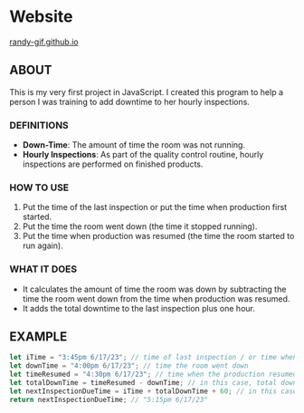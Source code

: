 # Website 
[randy-gif.github.io](https://randy-gif.github.io)

## ABOUT
This is my very first project in JavaScript. I created this program to help a person I was training to add downtime to her hourly inspections.

### DEFINITIONS
- **Down-Time**: The amount of time the room was not running.
- **Hourly Inspections**: As part of the quality control routine, hourly inspections are performed on finished products.

### HOW TO USE
1. Put the time of the last inspection or put the time when production first started.
2. Put the time the room went down (the time it stopped running).
3. Put the time when production was resumed (the time the room started to run again).

### WHAT IT DOES
- It calculates the amount of time the room was down by subtracting the time the room went down from the time when production was resumed.
- It adds the total downtime to the last inspection plus one hour.

## EXAMPLE
```javascript
let iTime = "3:45pm 6/17/23"; // time of last inspection / or time when production first started
let downTime = "4:00pm 6/17/23"; // time the room went down
let timeResumed = "4:30pm 6/17/23"; // time when the production resumed
let totalDownTime = timeResumed - downTime; // in this case, total downtime equals 30 minutes
let nextInspectionDueTime = iTime + totalDownTime + 60; // in this case, nextInspectionDueTime is equal to "5:15pm 6/17/23"
return nextInspectionDueTime; // "5:15pm 6/17/23"



